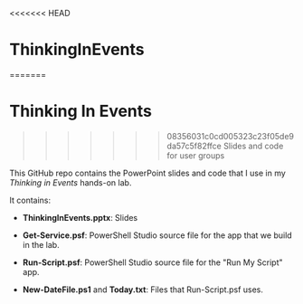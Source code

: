 <<<<<<< HEAD
# ThinkingInEvents

=======
# Thinking In Events
>>>>>>> 08356031c0cd005323c23f05de9da57c5f82ffce
Slides and code for user groups

This GitHub repo contains the PowerPoint slides and code that I use in my *Thinking in Events* hands-on lab. 

It contains:

* **ThinkingInEvents.pptx**: Slides

* **Get-Service.psf**: PowerShell Studio source file for the app that we build in the lab.
 
* **Run-Script.psf**: PowerShell Studio source file for the "Run My Script" app.

* **New-DateFile.ps1** and **Today.txt**: Files that Run-Script.psf uses.



